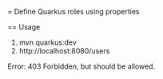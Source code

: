 = Define Quarkus roles using properties

== Usage

1. mvn quarkus:dev
2. http://localhost:8080/users


Error: 403 Forbidden, but should be allowed.